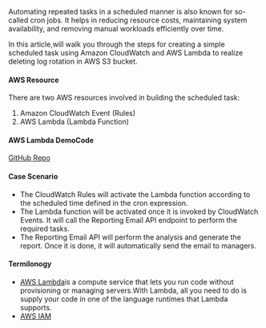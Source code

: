 Automating repeated tasks in a scheduled manner is also known for so-called cron jobs. It helps in reducing resource costs, maintaining system availability, and removing manual workloads efficiently over time.

In this article,will walk you through the steps for creating a simple scheduled task using Amazon CloudWatch and AWS Lambda to realize deleting log rotation in AWS S3 bucket.


#### AWS Resource

There are two AWS resources involved in building the scheduled task:

1. Amazon CloudWatch Event (Rules)
2. AWS Lambda (Lambda Function)

#### AWS Lambda DemoCode
[GitHub Repo](https://github.com/mingyu110/Best-Practice/tree/function_compute/logrotation)

#### Case Scenario

- The CloudWatch Rules will activate the Lambda function according to the scheduled time defined in the cron expression.
- The Lambda function will be activated once it is invoked by CloudWatch Events. It will call the Reporting Email API endpoint to perform the required tasks.
- The Reporting Email API will perform the analysis and generate the report. Once it is done, it will automatically send the email to managers.

#### Termilonogy
- [AWS Lambda](https://docs.aws.amazon.com/lambda/latest/dg/welcome.html)is a compute service that lets you run code without provisioning or managing servers.With Lambda, all you need to do is supply your code in one of the language runtimes that Lambda supports.
- [AWS IAM]()
